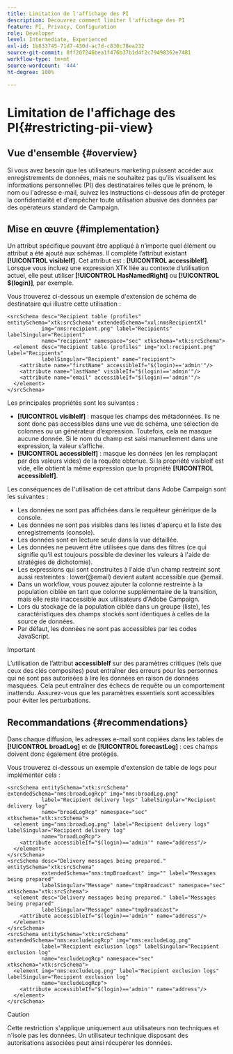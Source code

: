 ```yaml
---
title: Limitation de l'affichage des PI
description: Découvrez comment limiter l'affichage des PI
feature: PI, Privacy, Configuration
role: Developer
level: Intermediate, Experienced
exl-id: 1b833745-71d7-430d-ac7d-c830c78ea232
source-git-commit: 8ff207246bea1f476b37b1d4f2c79498362e7481
workflow-type: tm+mt
source-wordcount: '444'
ht-degree: 100%

---
```


# Limitation de l&#39;affichage des PI{#restricting-pii-view}

## Vue d&#39;ensemble {#overview}

Si vous avez besoin que les utilisateurs marketing puissent accéder aux enregistrements de données, mais ne souhaitez pas qu&#39;ils visualisent les informations personnelles (PI) des destinataires telles que le prénom, le nom ou l&#39;adresse e-mail, suivez les instructions ci-dessous afin de protéger la confidentialité et d&#39;empêcher toute utilisation abusive des données par des opérateurs standard de Campaign.

## Mise en œuvre {#implementation}

Un attribut spécifique pouvant être appliqué à n’importe quel élément ou attribut a été ajouté aux schémas. Il complète l’attribut existant **[!UICONTROL visibleIf]**. Cet attribut est : **[!UICONTROL accessibleIf]**. Lorsque vous incluez une expression XTK liée au contexte d’utilisation actuel, elle peut utiliser **[!UICONTROL HasNamedRight]** ou **[!UICONTROL $(login)]**, par exemple.

Vous trouverez ci-dessous un exemple d&#39;extension de schéma de destinataire qui illustre cette utilisation :

```
<srcSchema desc="Recipient table (profiles" entitySchema="xtk:srcSchema" extendedSchema="xxl:nmsRecipientXl"
           img="nms:recipient.png" label="Recipients" labelSingular="Recipient"
           name="recipient" namespace="sec" xtkschema="xtk:srcSchema">
  <element desc="Recipient table (profiles" img="xxl:recipient.png" label="Recipients"
           labelSingular="Recipient" name="recipient">
    <attribute name="firstName" accessibleIf="$(login)=='admin'"/>
    <attribute name="lastName" visibleIf="$(login)=='admin'"/>
    <attribute name="email" accessibleIf="$(login)=='admin'"/>
  </element>
</srcSchema>
```

Les principales propriétés sont les suivantes :

* **[!UICONTROL visibleIf]** : masque les champs des métadonnées. Ils ne sont donc pas accessibles dans une vue de schéma, une sélection de colonnes ou un générateur d’expression. Toutefois, cela ne masque aucune donnée. Si le nom du champ est saisi manuellement dans une expression, la valeur s’affiche.
* **[!UICONTROL accessibleIf]** : masque les données (en les remplaçant par des valeurs vides) de la requête obtenue. Si la propriété visibleIf est vide, elle obtient la même expression que la propriété **[!UICONTROL accessibleIf]**.

Les conséquences de l&#39;utilisation de cet attribut dans Adobe Campaign sont les suivantes :

* Les données ne sont pas affichées dans le requêteur générique de la console.
* Les données ne sont pas visibles dans les listes d&#39;aperçu et la liste des enregistrements (console).
* Les données sont en lecture seule dans la vue détaillée.
* Les données ne peuvent être utilisées que dans des filtres (ce qui signifie qu&#39;il est toujours possible de deviner les valeurs à l&#39;aide de stratégies de dichotomie).
* Les expressions qui sont construites à l&#39;aide d&#39;un champ restreint sont aussi restreintes : lower(@email) devient autant accessible que @email.
* Dans un workflow, vous pouvez ajouter la colonne restreinte à la population ciblée en tant que colonne supplémentaire de la transition, mais elle reste inaccessible aux utilisateurs d&#39;Adobe Campaign.
* Lors du stockage de la population ciblée dans un groupe (liste), les caractéristiques des champs stockés sont identiques à celles de la source de données.
* Par défaut, les données ne sont pas accessibles par les codes JavaScript.

>[!IMPORTANT]
>
>L’utilisation de l’attribut **accessibleIf** sur des paramètres critiques (tels que ceux des clés composites) peut entraîner des erreurs pour les personnes qui ne sont pas autorisées à lire les données en raison de données masquées. Cela peut entraîner des échecs de requête ou un comportement inattendu. Assurez-vous que les paramètres essentiels sont accessibles pour éviter les perturbations.

## Recommandations {#recommendations}

Dans chaque diffusion, les adresses e-mail sont copiées dans les tables de **[!UICONTROL broadLog]** et de **[!UICONTROL forecastLog]** : ces champs doivent donc également être protégés.

Vous trouverez ci-dessous un exemple d&#39;extension de table de logs pour implémenter cela :

```
<srcSchema entitySchema="xtk:srcSchema" extendedSchema="nms:broadLogRcp" img="nms:broadLog.png"
           label="Recipient delivery logs" labelSingular="Recipient delivery log"
           name="broadLogRcp" namespace="sec" xtkschema="xtk:srcSchema">
  <element img="nms:broadLog.png" label="Recipient delivery logs" labelSingular="Recipient delivery log"
           name="broadLogRcp">
    <attribute accessibleIf="$(login)=='admin'" name="address"/>
  </element>
</srcSchema>
<srcSchema desc="Delivery messages being prepared." entitySchema="xtk:srcSchema"
           extendedSchema="nms:tmpBroadcast" img="" label="Messages being prepared"
           labelSingular="Message" name="tmpBroadcast" namespace="sec" xtkschema="xtk:srcSchema">
  <element desc="Delivery messages being prepared." label="Messages being prepared"
           labelSingular="Message" name="tmpBroadcast">
    <attribute accessibleIf="$(login)=='admin'" name="address"/>
  </element>
</srcSchema>
<srcSchema entitySchema="xtk:srcSchema" extendedSchema="nms:excludeLogRcp" img="nms:excludeLog.png"
           label="Recipient exclusion logs" labelSingular="Recipient exclusion log"
           name="excludeLogRcp" namespace="sec" xtkschema="xtk:srcSchema">
  <element img="nms:excludeLog.png" label="Recipient exclusion logs" labelSingular="Recipient exclusion log"
           name="excludeLogRcp">
    <attribute accessibleIf="$(login)=='admin'" name="address"/>
  </element>
</srcSchema>
```

>[!CAUTION]
>
>Cette restriction s&#39;applique uniquement aux utilisateurs non techniques et n&#39;isole pas les données. Un utilisateur technique disposant des autorisations associées peut ainsi récupérer les données.
